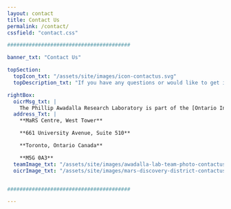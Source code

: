 ```yaml
---
layout: contact
title: Contact Us
permalink: /contact/
cssfield: "contact.css"

########################################

banner_txt: "Contact Us"

topSection:
  topIcon_txt: "/assets/site/images/icon-contactus.svg"
  topDescription_txt: "If you have any questions or would like to get involved with our lab, please send us a message below:"

rightBox:
  oicrMsg_txt: |
    The Phillip Awadalla Research Laboratory is part of the [Ontario Institue for Cancer Research.](https://oicr.on.ca)
  address_Txt: |
    **MaRS Centre, West Tower**

    **661 University Avenue, Suite 510**

    **Toronto, Ontario Canada**

    **M5G 0A3**
  teamImage_txt: "/assets/site/images/awadalla-lab-team-photo-contactus.png"
  oicrImage_txt: "/assets/site/images/mars-discovery-district-contactus.png"


########################################

---
```

